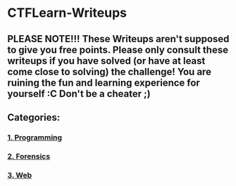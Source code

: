 # CTFLearn-Writeups 
## PLEASE NOTE!!! These Writeups aren't supposed to give you free points. Please only consult these writeups if you have solved (or have at least come close to solving) the challenge! You are ruining the fun and learning experience for yourself :C Don't be a cheater ;)

## Categories:

### [1. Programming](Programming/)
### [2. Forensics](Forensics/)
### [3. Web](Web/)
